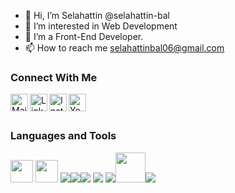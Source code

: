 - 👋 Hi, I’m Selahattin @selahattin-bal
- 👀 I’m interested in Web Development
- 🌱 I’m a Front-End Developer.
- 📫 How to reach me selahattinbal06@gmail.com

### Connect With Me
[<img align="left" alt="Mail" width="28px" src="https://cdn-icons-png.flaticon.com/512/646/646135.png" />][email]
[<img align="left" alt="LinkedIn" width="28px" src="https://cdn-icons-png.flaticon.com/512/174/174857.png" />][linkedin]
[<img align="left" alt="Instagram" width="28px" src="https://upload.wikimedia.org/wikipedia/commons/e/e7/Instagram_logo_2016.svg" />][instagram]
[<img align="left" alt="Youtube" width="28px" src="https://cdn-icons-png.flaticon.com/512/1384/1384060.png" />][youtube]
<br />
<br />

### Languages and Tools

<img width="36px" src="https://cdn.icon-icons.com/icons2/2699/PNG/512/angular_logo_icon_169595.png" /> <img width="36px" src="https://upload.wikimedia.org/wikipedia/commons/f/f1/Vue.png"/> <img 
 src="https://img.icons8.com/color/48/000000/typescript.png"/><img src="https://img.icons8.com/color/48/000000/javascript.png"/><img src="https://img.icons8.com/color/48/000000/html-5.png"/> <img src="https://img.icons8.com/color/48/000000/css3.png"/>  <img src="https://img.icons8.com/color/48/000000/sass.png"/><img width="48px" src="https://img.icons8.com/color/344/bootstrap.png"/><img src="https://img.icons8.com/color/48/000000/visual-studio-code-2019.png"/>


[linkedin]: https://www.linkedin.com/in/selahattin-bal/
[github]: https://github.com/selahattin-bal
[instagram]: https://www.instagram.com/bal_se
[medium]: https://medium.com/@selahattinbal06
[email]: mailto:selahattinbal06@gmail.com
[youtube]:https://www.youtube.com/channel/UCzYsqLTYcsSozc8t50KLF-Q

